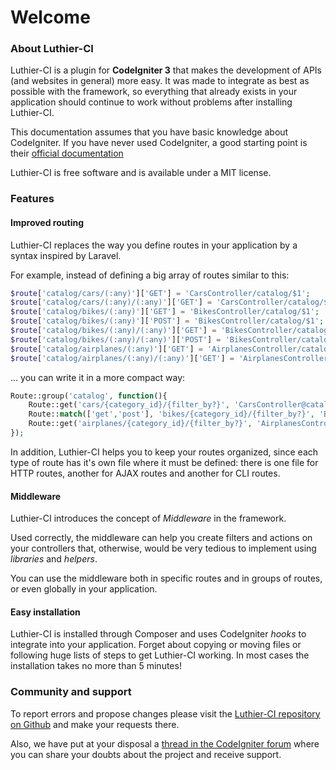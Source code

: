 [//]: # ([author] Anderson Salas, translated by Julio Cedeño)
[//]: # ([meta_description] Read the official documentation of Luthier-CI and discover the possibilities it offers, see examples, use cases and much more)

# Welcome

### About Luthier-CI

Luthier-CI is a plugin for **CodeIgniter 3** that makes the development of APIs (and websites in general) more easy. It was made to integrate as best as possible with the framework, so everything that already exists in your application should continue to work without problems after installing Luthier-CI.

This documentation assumes that you have basic knowledge about CodeIgniter. If you have never used CodeIgniter, a good starting point is their [official documentation](https://www.codeigniter.com/user_guide)

Luthier-CI is free software and is available under a MIT license.

### Features

#### Improved routing

Luthier-CI replaces the way you define routes in your application by a syntax inspired by Laravel.

For example, instead of defining a big array of routes similar to this:

```php
$route['catalog/cars/(:any)']['GET'] = 'CarsController/catalog/$1';
$route['catalog/cars/(:any)/(:any)']['GET'] = 'CarsController/catalog/$1/$2';
$route['catalog/bikes/(:any)']['GET'] = 'BikesController/catalog/$1';
$route['catalog/bikes/(:any)']['POST'] = 'BikesController/catalog/$1';
$route['catalog/bikes/(:any)/(:any)']['GET'] = 'BikesController/catalog/$1/$2';
$route['catalog/bikes/(:any)/(:any)']['POST'] = 'BikesController/catalog/$1/$2';
$route['catalog/airplanes/(:any)']['GET'] = 'AirplanesController/catalog/$1/$2';
$route['catalog/airplanes/(:any)/(:any)']['GET'] = 'AirplanesController/catalog/$1/$2';
```

... you can write it in a more compact way:

```php
Route::group('catalog', function(){
    Route::get('cars/{category_id}/{filter_by?}', 'CarsController@catalog');
    Route::match(['get','post'], 'bikes/{category_id}/{filter_by?}', 'BikesController@catalog');
    Route::get('airplanes/{category_id}/{filter_by?}', 'AirplanesController@catalog');
});
```

In addition, Luthier-CI helps you to keep your routes organized, since each type of route has it's own file where it must be defined: there is one file for HTTP routes, another for AJAX routes and another for CLI routes.

#### Middleware

Luthier-CI introduces the concept of _Middleware_ in the framework.

Used correctly, the middleware can help you create filters and actions on your controllers that, otherwise, would be very tedious to implement using _libraries_ and _helpers_.

You can use the middleware both in specific routes and in groups of routes, or even globally in your application.

#### Easy installation

Luthier-CI is installed through Composer and uses CodeIgniter _hooks_ to integrate into your application. Forget about copying or moving files or following huge lists of steps to get Luthier-CI working. In most cases the installation takes no more than 5 minutes!

### Community and support

To report errors and propose changes please visit the [Luthier-CI repository on Github](https://github.com/ingeniasoftware/luthier-ci) and make your requests there.

Also, we have put at your disposal a [thread in the CodeIgniter forum](https://forum.codeigniter.com/thread-70497.html) where you can share your doubts about the project and receive support.
